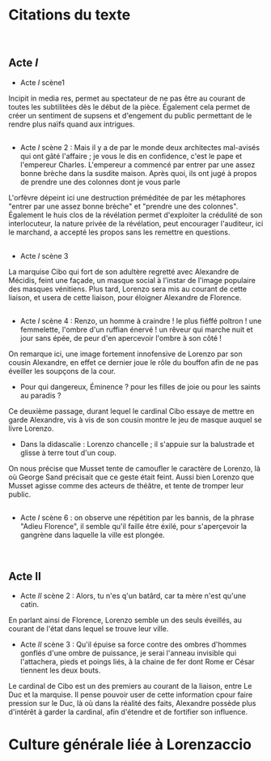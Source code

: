 # Citations du texte

<br>

## Acte $I$

- Acte $I$ scène1

Incipit in media res, permet au spectateur de ne pas être au courant de toutes les subtilitées dès le début de la pièce. Également cela permet de créer un sentiment de supsens et d'engement du public permettant de le rendre plus naïfs quand aux intrigues.
##
- Acte $I$ scène 2 : Mais il y a de par le monde deux architectes mal-avisés qui ont gâté l'affaire ; je vous le dis en confidence, c'est le pape et l'empereur Charles. L'empereur a commencé par entrer par une assez bonne brèche dans la susdite maison. Après quoi, ils ont jugé à propos de prendre une des colonnes dont je vous parle

L'orfèvre dépeint ici une destruction préméditée de par les métaphores "entrer par une assez bonne brèche" et "prendre une des colonnes". Également le huis clos de la révélation permet d'exploiter la crédulité de son interlocuteur, la nature privée de la révélation, peut encourager l'auditeur, ici le marchand, a accepté les propos sans les remettre en questions.
##
- Acte $I$ scène 3

La marquise Cibo qui fort de son adultère regretté avec Alexandre de Mécidis, feint une façade, un masque social à l'instar de l'image populaire des masques vénitiens. Plus tard, Lorenzo sera mis au courant de cette liaison, et usera de cette liaison, pour éloigner Alexandre de Florence.
##
- Acte $I$ scène 4 : Renzo, un homme à craindre ! le plus fiéffé poltron ! une femmelette, l'ombre d'un ruffian énervé ! un rêveur qui marche nuit et jour sans épée, de peur d'en apercevoir l'ombre à son côté !

On remarque ici, une image fortement innofensive de Lorenzo par son cousin Alexandre, en effet ce dernier joue le rôle du bouffon afin de ne pas éveiller les soupçons de la cour. 
- Pour qui dangereux, Éminence ? pour les filles de joie ou pour les saints au paradis ?

Ce deuxième passage, durant lequel le cardinal Cibo essaye de mettre en garde Alexandre, vis à vis de son cousin montre le jeu de masque auquel se livre Lorenzo.
- Dans la didascalie : Lorenzo chancelle ; il s'appuie sur la balustrade et glisse à terre tout d'un coup.

On nous précise que Musset tente de camoufler le caractère de Lorenzo, là où George Sand précisait que ce geste était feint. Aussi bien Lorenzo que Musset agisse comme des acteurs de théâtre, et tente de tromper leur public.
##
- Acte $I$ scène 6 : on observe une répétition par les bannis, de la phrase "Adieu Florence", il semble qu'il faille être éxilé, pour s'aperçevoir la gangrène dans laquelle la ville est plongée.

<br>

## Acte II

- Acte $II$ scène 2 : Alors, tu n'es q'un batârd, car ta mère n'est qu'une catin.

En parlant ainsi de Florence, Lorenzo semble un des seuls éveillés, au courant de l'état dans lequel se trouve leur ville.

- Acte $II$ scène 3 : Qu'il épuise sa force contre des ombres d'hommes gonflés d'une ombre de puissance, je serai l'anneau invisible qui l'attachera, pieds et poings liés, à la chaine de fer dont Rome er César tiennent les deux bouts.

Le cardinal de Cibo est un des premiers au courant de la liaison, entre Le Duc et la marquise. Il pense pouvoir user de cette information cpour faire pression sur le Duc, là où dans la réalité des faits, Alexandre possède plus d'intérêt à garder la cardinal, afin d'étendre et de fortifier son influence.


# Culture générale liée à Lorenzaccio